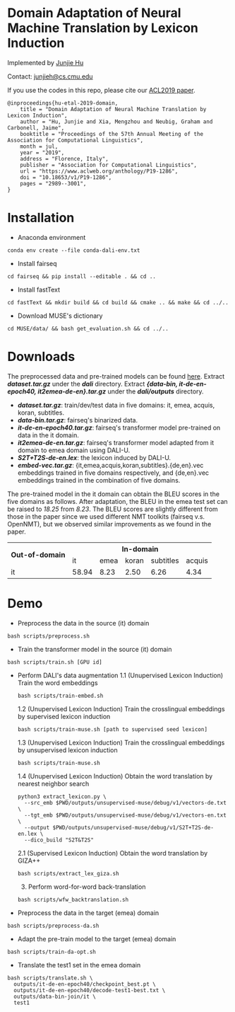 Domain Adaptation of Neural Machine Translation by Lexicon Induction
===
Implemented by [Junjie Hu](http://www.cs.cmu.edu/~junjieh/)

Contact: junjieh@cs.cmu.edu

If you use the codes in this repo, please cite our [ACL2019 paper](https://www.aclweb.org/anthology/P19-1286).

	@inproceedings{hu-etal-2019-domain,
	    title = "Domain Adaptation of Neural Machine Translation by Lexicon Induction",
	    author = "Hu, Junjie and Xia, Mengzhou and Neubig, Graham and Carbonell, Jaime",
	    booktitle = "Proceedings of the 57th Annual Meeting of the Association for Computational Linguistics",
	    month = jul,
	    year = "2019",
	    address = "Florence, Italy",
	    publisher = "Association for Computational Linguistics",
	    url = "https://www.aclweb.org/anthology/P19-1286",
	    doi = "10.18653/v1/P19-1286",
	    pages = "2989--3001",
	}


Installation
==
- Anaconda environment
```
conda env create --file conda-dali-env.txt
```

- Install fairseq
```
cd fairseq && pip install --editable . && cd ..
```

- Install fastText
```
cd fastText && mkdir build && cd build && cmake .. && make && cd ../..
```

- Download MUSE's dictionary
```
cd MUSE/data/ && bash get_evaluation.sh && cd ../..
```

Downloads
==
The preprocessed data and pre-trained models can be found [here](https://drive.google.com/drive/folders/1PmlmLg8ZgR4MVLb0svP2j5oE0jQ1G3Z4?usp=sharing). Extract ***dataset.tar.gz*** under the ***dali*** directory. Extract ***{data-bin, it-de-en-epoch40, it2emea-de-en}.tar.gz*** under the ***dali/outputs*** directory.

- ***dataset.tar.gz***: train/dev/test data in five domains: it, emea, acquis, koran, subtitles.
- ***data-bin.tar.gz***: fairseq's binarized data.
- ***it-de-en-epoch40.tar.gz***: fairseq's transformer model pre-trained on data in the it domain.
- ***it2emea-de-en.tar.gz***: fairseq's transformer model adapted from it domain to emea domain using DALI-U.
- ***S2T+T2S-de-en.lex***: the lexicon induced by DALI-U. 
- ***embed-vec.tar.gz***: {it,emea,acquis,koran,subtitles}.{de,en}.vec embeddings trained in five domains respectively, and {de,en}.vec embeddings trained in the combination of five domains.  

The pre-trained model in the it domain can obtain the BLEU scores in the five domains as follows. After adaptation, the BLEU in the emea test set can be raised to *18.25* from *8.23*. The BLEU scores are slightly different from those in the paper since we used different NMT toolkits (fairseq v.s. OpenNMT), but we observed similar improvements as we found in the paper.

<table>
  <tr>
    <th rowspan="2">Out-of-domain </th>
    <th colspan="5"> In-domain </th>
  </tr>
    <td>it</td>
    <td>emea</td>
    <td>koran</td>
    <td>subtitles</td>
    <td>acquis</td>
  </tr>
  <tr>
    <td>it</td>
    <td>58.94</td>
    <td>8.23</td>
    <td>2.50</td>
    <td>6.26</td>
    <td>4.34</td>
  </tr>
</table>

Demo
==
- Preprocess the data in the source (it) domain
```
bash scripts/preprocess.sh
```

- Train the transformer model in the source (it) domain
```
bash scripts/train.sh [GPU id]
```

- Perform DALI's data augmentation
	1.1 (Unupervised Lexicon Induction) Train the word embeddings
	```
	bash scripts/train-embed.sh
	```
	1.2 (Unupervised Lexicon Induction) Train the crosslingual embeddings by supervised lexicon induction
	```
	bash scripts/train-muse.sh [path to supervised seed lexicon]
	```
	1.3 (Unupervised Lexicon Induction) Train the crosslingual embeddings by unsupervised lexicon induction
	``` 
	bash scripts/train-muse.sh
	```
	1.4 (Unupervised Lexicon Induction) Obtain the word translation by nearest neighbor search
	```
	python3 extract_lexicon.py \
	  --src_emb $PWD/outputs/unsupervised-muse/debug/v1/vectors-de.txt \
	  --tgt_emb $PWD/outputs/unsupervised-muse/debug/v1/vectors-en.txt \
	  --output $PWD/outputs/unsupervised-muse/debug/v1/S2T+T2S-de-en.lex \
	  --dico_build "S2T&T2S"
	```
    2.1 (Supervised Lexicon Induction) Obtain the word translation by GIZA++
    ```
    bash scripts/extract_lex_giza.sh
    ```
	3. Perform word-for-word back-translation
	```
	bash scripts/wfw_backtranslation.sh 
	```	
	

- Preprocess the data in the target (emea) domain 
```
bash scripts/preprocess-da.sh
```

- Adapt the pre-train model to the target (emea) domain
```
bash scripts/train-da-opt.sh
```

- Translate the test1 set in the emea domain
```
bash scripts/translate.sh \
  outputs/it-de-en-epoch40/checkpoint_best.pt \
  outputs/it-de-en-epoch40/decode-test1-best.txt \
  outputs/data-bin-join/it \
  test1
```

